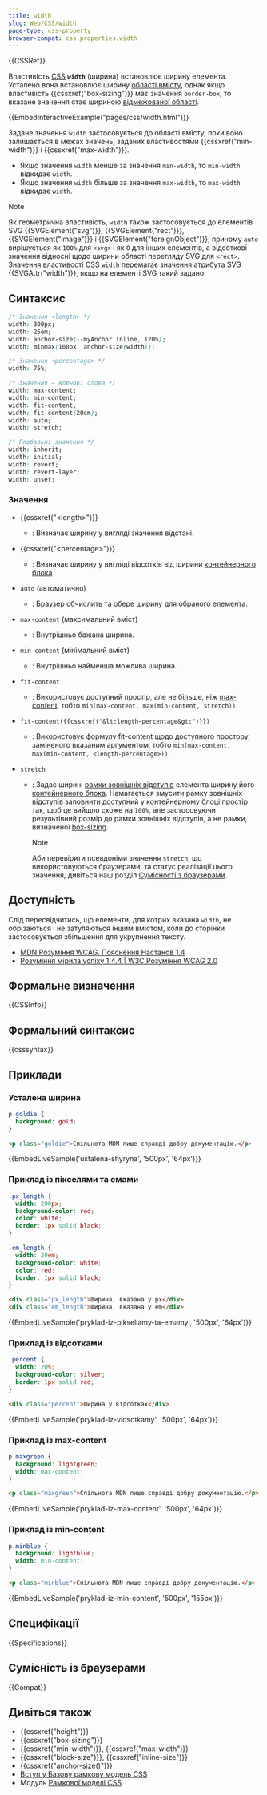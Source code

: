 ```yaml
---
title: width
slug: Web/CSS/width
page-type: css-property
browser-compat: css.properties.width
---
```


{{CSSRef}}

Властивість [CSS](/uk/docs/Web/CSS) **`width`** (ширина) встановлює ширину елемента. Усталено вона встановлює ширину [області вмісту](/uk/docs/Web/CSS/CSS_box_model/Introduction_to_the_CSS_box_model#oblast-vmistu), однак якщо властивість {{cssxref("box-sizing")}} має значення `border-box`, то вказане значення стає шириною [відмежованої області](/uk/docs/Web/CSS/CSS_box_model/Introduction_to_the_CSS_box_model#vidmezhovana-oblast).

{{EmbedInteractiveExample("pages/css/width.html")}}

Задане значення `width` застосовується до області вмісту, поки воно залишається в межах значень, заданих властивостями {{cssxref("min-width")}} і {{cssxref("max-width")}}.

- Якщо значення `width` менше за значення `min-width`, то `min-width` відкидає `width`.
- Якщо значення `width` більше за значення `max-width`, то `max-width` відкидає `width`.

> [!NOTE]
> Як геометрична властивість, `width` також застосовується до елементів SVG {{SVGElement("svg")}}, {{SVGElement("rect")}}, {{SVGElement("image")}} і {{SVGElement("foreignObject")}}, причому `auto` вирішується як `100%` для `<svg>` і як `0` для інших елементів, а відсоткові значення відносні щодо ширини області перегляду SVG для `<rect>`. Значення властивості CSS `width` перемагає значення атрибута SVG {{SVGAttr("width")}}, якщо на елементі SVG такий задано.

## Синтаксис

```css
/* Значення <length> */
width: 300px;
width: 25em;
width: anchor-size(--myAnchor inline, 120%);
width: minmax(100px, anchor-size(width));

/* Значення <percentage> */
width: 75%;

/* Значення – ключові слова */
width: max-content;
width: min-content;
width: fit-content;
width: fit-content(20em);
width: auto;
width: stretch;

/* Глобальні значення */
width: inherit;
width: initial;
width: revert;
width: revert-layer;
width: unset;
```

### Значення

- {{cssxref("&lt;length&gt;")}}
  - : Визначає ширину у вигляді значення відстані.
- {{cssxref("&lt;percentage&gt;")}}
  - : Визначає ширину у вигляді відсотків від ширини [контейнерного блока](/uk/docs/Web/CSS/Containing_block).
- `auto` (автоматично)
  - : Браузер обчислить та обере ширину для обраного елемента.
- `max-content` (максимальний вміст)
  - : Внутрішньо бажана ширина.
- `min-content` (мінімальний вміст)
  - : Внутрішньо найменша можлива ширина.
- `fit-content`
  - : Використовує доступний простір, але не більше, ніж [max-content](/uk/docs/Web/CSS/max-content), тобто `min(max-content, max(min-content, stretch))`.
- `fit-content({{cssxref("&lt;length-percentage&gt;")}})`
  - : Використовує формулу fit-content щодо доступного простору, заміненого вказаним аргументом, тобто `min(max-content, max(min-content, <length-percentage>))`.
- `stretch`

  - : Задає ширині [рамки зовнішніх відступів](/uk/docs/Learn/CSS/Building_blocks/The_box_model#chastyny-ramky) елемента ширину його [контейнерного блока](/uk/docs/Web/CSS/Containing_block#vybir-konteinernoho-bloka). Намагається змусити рамку зовнішніх відступів заповнити доступний у контейнерному блоці простір так, щоб це вийшло схоже на `100%`, але застосовуючи результівний розмір до рамки зовнішніх відступів, а не рамки, визначеної [box-sizing](/uk/docs/Web/CSS/box-sizing).

    > [!NOTE]
    > Аби перевірити псевдоніми значення `stretch`, що використовуються браузерами, та статус реалізації цього значення, дивіться наш розділ [Сумісності з браузерами](#sumisnist-iz-brauzeramy).

## Доступність

Слід пересвідчитись, що елементи, для котрих вказана `width`, не обрізаються і не затуляються іншим вмістом, коли до сторінки застосовується збільшення для укрупнення тексту.

- [MDN Розуміння WCAG, Пояснення Настанов 1.4](/uk/docs/Web/Accessibility/Understanding_WCAG/Perceivable#nastanovy-1.4-polehshennia-perehliadu-ta-proslukhovuvannia-dlia-korystuvachiv-vkliuchno-iz-viddilenniam-perednioho-planu-vid-tla)
- [Розуміння мірила успіху 1.4.4 | W3C Розуміння WCAG 2.0](https://www.w3.org/TR/UNDERSTANDING-WCAG20/visual-audio-contrast-scale.html)

## Формальне визначення

{{CSSInfo}}

## Формальний синтаксис

{{csssyntax}}

## Приклади

### Усталена ширина

```css
p.goldie {
  background: gold;
}
```

```html
<p class="goldie">Спільнота MDN пише справді добру документацію.</p>
```

{{EmbedLiveSample('ustalena-shyryna', '500px', '64px')}}

### Приклад із пікселями та емами

```css
.px_length {
  width: 200px;
  background-color: red;
  color: white;
  border: 1px solid black;
}

.em_length {
  width: 20em;
  background-color: white;
  color: red;
  border: 1px solid black;
}
```

```html
<div class="px_length">Ширина, вказана у px</div>
<div class="em_length">Ширина, вказана у em</div>
```

{{EmbedLiveSample('pryklad-iz-pikseliamy-ta-emamy', '500px', '64px')}}

### Приклад із відсотками

```css
.percent {
  width: 20%;
  background-color: silver;
  border: 1px solid red;
}
```

```html
<div class="percent">Ширина у відсотках</div>
```

{{EmbedLiveSample('pryklad-iz-vidsotkamy', '500px', '64px')}}

### Приклад із max-content

```css
p.maxgreen {
  background: lightgreen;
  width: max-content;
}
```

```html
<p class="maxgreen">Спільнота MDN пише справді добру документацію.</p>
```

{{EmbedLiveSample('pryklad-iz-max-content', '500px', '64px')}}

### Приклад із min-content

```css
p.minblue {
  background: lightblue;
  width: min-content;
}
```

```html
<p class="minblue">Спільнота MDN пише справді добру документацію.</p>
```

{{EmbedLiveSample('pryklad-iz-min-content', '500px', '155px')}}

## Специфікації

{{Specifications}}

## Сумісність із браузерами

{{Compat}}

## Дивіться також

- {{cssxref("height")}}
- {{cssxref("box-sizing")}}
- {{cssxref("min-width")}}, {{cssxref("max-width")}}
- {{cssxref("block-size")}}, {{cssxref("inline-size")}}
- {{cssxref("anchor-size()")}}
- [Вступ у Базову рамкову модель CSS](/uk/docs/Web/CSS/CSS_box_model/Introduction_to_the_CSS_box_model)
- Модуль [Рамкової моделі CSS](/uk/docs/Web/CSS/CSS_box_model)
